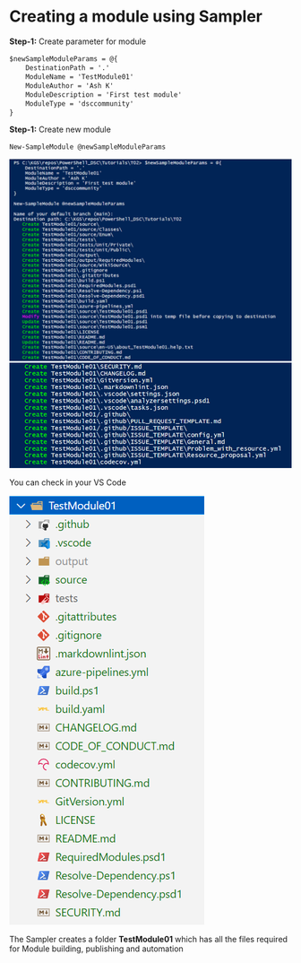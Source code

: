 # Creating a module using Sampler

**Step-1:** Create parameter for module

```
$newSampleModuleParams = @{
    DestinationPath = '.'
    ModuleName = 'TestModule01'
    ModuleAuthor = 'Ash K'
    ModuleDescription = 'First test module'
    ModuleType = 'dsccommunity'    
}
```

**Step-1:** Create new module

```
New-SampleModule @newSampleModuleParams
```

![Create Module](./images/1-create-module.PNG)
![Create Module](./images/2-create-module.PNG)


You can check in your VS Code


![](./images/3-vs-code.PNG)


The Sampler creates a folder **TestModule01** which has all the files required for Module building, publishing and automation 